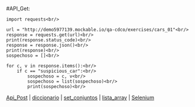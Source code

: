 #API_Get:

    import requests<br/>

    url = "http://demo5977139.mockable.io/qa-cdco/exercises/cars_01"<br/>
    response = requests.get(url)<br/>
    print(response.status_code)<br/>
    response = response.json()<br/>
    print(response)<br/>
    sospechoso = []<br/>

    for c, v in response.items():<br/>
        if c == "suspicious_car":<br/>
            sospechoso = c, v<br/>
            sospechoso = list(sospechoso)<br/>
            print(sospechoso)<br/>
            
[Api_Post](API_post.md) | [diccionario](diccionario.md) | [set_conjuntos](set_conjunto.md) | [lista_array](lista_Array.md) | [Selenium](selenium.md)